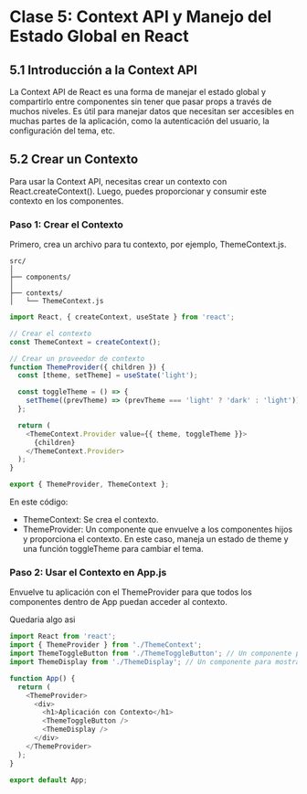 # Clase 5: Context API y Manejo del Estado Global en React
## 5.1 Introducción a la Context API
La Context API de React es una forma de manejar el estado global y compartirlo entre componentes sin tener que pasar props a través de muchos niveles. Es útil para manejar datos que necesitan ser accesibles en muchas partes de la aplicación, como la autenticación del usuario, la configuración del tema, etc.

## 5.2 Crear un Contexto
Para usar la Context API, necesitas crear un contexto con React.createContext(). Luego, puedes proporcionar y consumir este contexto en los componentes.

### Paso 1: Crear el Contexto

Primero, crea un archivo para tu contexto, por ejemplo, ThemeContext.js.

```
src/
│
├── components/
│
├── contexts/
│   └── ThemeContext.js
```

```javascript
import React, { createContext, useState } from 'react';

// Crear el contexto
const ThemeContext = createContext();

// Crear un proveedor de contexto
function ThemeProvider({ children }) {
  const [theme, setTheme] = useState('light');

  const toggleTheme = () => {
    setTheme((prevTheme) => (prevTheme === 'light' ? 'dark' : 'light'));
  };

  return (
    <ThemeContext.Provider value={{ theme, toggleTheme }}>
      {children}
    </ThemeContext.Provider>
  );
}

export { ThemeProvider, ThemeContext };
```
En este código:
- ThemeContext: Se crea el contexto.
- ThemeProvider: Un componente que envuelve a los componentes hijos y proporciona el contexto. En este caso, maneja un estado de theme y una función toggleTheme para cambiar el tema.

### Paso 2: Usar el Contexto en App.js

Envuelve tu aplicación con el ThemeProvider para que todos los componentes dentro de App puedan acceder al contexto.

Quedaria algo asi 
```javascript
import React from 'react';
import { ThemeProvider } from './ThemeContext';
import ThemeToggleButton from './ThemeToggleButton'; // Un componente para cambiar el tema
import ThemeDisplay from './ThemeDisplay'; // Un componente para mostrar el tema actual

function App() {
  return (
    <ThemeProvider>
      <div>
        <h1>Aplicación con Contexto</h1>
        <ThemeToggleButton />
        <ThemeDisplay />
      </div>
    </ThemeProvider>
  );
}

export default App;
```
